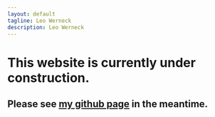 ```yaml
---
layout: default
tagline: Leo Werneck
description: Leo Werneck
---
```


# This website is currently under construction.

## Please see [my github page](https://github.com/leowerneck) in the meantime.
